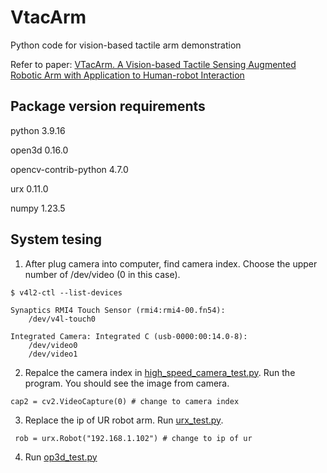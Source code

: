 # VtacArm
Python code for vision-based tactile arm demonstration

Refer to paper: [VTacArm. A Vision-based Tactile Sensing Augmented Robotic Arm with Application to Human-robot Interaction](https://ieeexplore.ieee.org/document/9217019)

## Package version requirements
python 3.9.16

open3d 0.16.0

opencv-contrib-python 4.7.0

urx 0.11.0

numpy 1.23.5

## System tesing
1. After plug camera into computer, find camera index. Choose the upper number of /dev/video (0 in this case).
   
```
$ v4l2-ctl --list-devices 

Synaptics RMI4 Touch Sensor (rmi4:rmi4-00.fn54):
	/dev/v4l-touch0

Integrated Camera: Integrated C (usb-0000:00:14.0-8):
	/dev/video0
	/dev/video1

```

2. Repalce the camera index in [high_speed_camera_test.py](https://github.com/Guanlan-gkd/VtacArm/blob/main/high_speed_camera_test.py). Run the program. You should see the image from camera.
```
cap2 = cv2.VideoCapture(0) # change to camera index
```

3. Replace the ip of UR robot arm. Run [urx_test.py](https://github.com/Guanlan-gkd/VtacArm/blob/main/urx_test.py).
```
 rob = urx.Robot("192.168.1.102") # change to ip of ur
```
4. Run [op3d_test.py](https://github.com/Guanlan-gkd/VtacArm/blob/main/op3d_test.py) 

